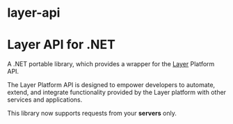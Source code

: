 # layer-api

# Layer API for .NET

A .NET portable library, which provides a wrapper for the [Layer](https://layer.com) Platform API.

The Layer Platform API is designed to empower developers to automate, extend, and integrate functionality provided by the Layer platform with other services and applications.

This library now supports requests from your **servers** only.
